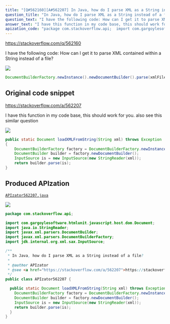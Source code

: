 ```yaml
---
title: "[Q#562160][A#562207] In Java, how do I parse XML as a String instead of a file?"
question_title: "In Java, how do I parse XML as a String instead of a file?"
question_text: "I have the following code: How can I get it to parse XML contained within a String instead of a file?"
answer_text: "I have this function in my code base, this should work for you. also see this similar question"
apization_code: "package com.stackoverflow.api;  import com.gargoylesoftware.htmlunit.javascript.host.dom.Document; import java.io.StringReader; import javax.xml.parsers.DocumentBuilder; import javax.xml.parsers.DocumentBuilderFactory; import jdk.internal.org.xml.sax.InputSource;  /**  * In Java, how do I parse XML as a String instead of a file?  *  * @author APIzator  * @see <a href=\"https://stackoverflow.com/a/562207\">https://stackoverflow.com/a/562207</a>  */ public class APIzator562207 {    public static Document loadXMLFromString(String xml) throws Exception {     DocumentBuilderFactory factory = DocumentBuilderFactory.newInstance();     DocumentBuilder builder = factory.newDocumentBuilder();     InputSource is = new InputSource(new StringReader(xml));     return builder.parse(is);   } }"
---
```


https://stackoverflow.com/q/562160

I have the following code:
How can I get it to parse XML contained within a String instead of a file?


<div class="code-logo"><img src="/stackoverflow.png" /></div>

```java
DocumentBuilderFactory.newInstance().newDocumentBuilder().parse(xmlFile);
```


## Original code snippet

https://stackoverflow.com/a/562207

I have this function in my code base, this should work for you.
also see this similar question

<div class="code-logo"><img src="/stackoverflow.png" /></div>

```java
public static Document loadXMLFromString(String xml) throws Exception
{
    DocumentBuilderFactory factory = DocumentBuilderFactory.newInstance();
    DocumentBuilder builder = factory.newDocumentBuilder();
    InputSource is = new InputSource(new StringReader(xml));
    return builder.parse(is);
}
```

## Produced APIzation

[`APIzator562207.java`](https://github.com/pasqualesalza/apization-temp-data/raw/master/search/APIzator562207.java)

<div class="code-logo"><img src="/apizator.png" /></div>

```java
package com.stackoverflow.api;

import com.gargoylesoftware.htmlunit.javascript.host.dom.Document;
import java.io.StringReader;
import javax.xml.parsers.DocumentBuilder;
import javax.xml.parsers.DocumentBuilderFactory;
import jdk.internal.org.xml.sax.InputSource;

/**
 * In Java, how do I parse XML as a String instead of a file?
 *
 * @author APIzator
 * @see <a href="https://stackoverflow.com/a/562207">https://stackoverflow.com/a/562207</a>
 */
public class APIzator562207 {

  public static Document loadXMLFromString(String xml) throws Exception {
    DocumentBuilderFactory factory = DocumentBuilderFactory.newInstance();
    DocumentBuilder builder = factory.newDocumentBuilder();
    InputSource is = new InputSource(new StringReader(xml));
    return builder.parse(is);
  }
}

```